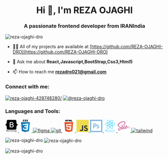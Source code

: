<h1 align="center">Hi 👋, I'm REZA OJAGHI</h1>
<h3 align="center">A passionate frontend developer from IRANIndia</h3>

<p align="left"> <img src="https://github-profile-trophy.vercel.app/?username=ryo-ma&margin-h=15" alt="reza-ojaghi-dro" /> </p>


- 👨‍💻 All of my projects are available at [https://github.com/REZA-OJAGHI-DRO](https://github.com/REZA-OJAGHI-DRO)

- 💬 Ask me about **React,Javascript,BootStrap,Css3,Html5**

- 📫 How to reach me **rezadro021@gmail.com**

<h3 align="left">Connect with me:</h3>
<p align="left">
<a href="https://linkedin.com/in/reza-ojaghi-428748280/" target="blank"><img align="center" src="https://raw.githubusercontent.com/rahuldkjain/github-profile-readme-generator/master/src/images/icons/Social/linked-in-alt.svg" alt="reza-ojaghi-428748280/" height="30" width="40" /></a>
<a href="https://instagram.com/@reza-ojaghi-dro" target="blank"><img align="center" src="https://raw.githubusercontent.com/rahuldkjain/github-profile-readme-generator/master/src/images/icons/Social/instagram.svg" alt="@reza-ojaghi-dro" height="30" width="40" /></a>
</p>

<h3 align="left">Languages and Tools:</h3>
<p align="left"> <a href="https://getbootstrap.com" target="_blank" rel="noreferrer"> <img src="https://raw.githubusercontent.com/devicons/devicon/master/icons/bootstrap/bootstrap-plain-wordmark.svg" alt="bootstrap" width="40" height="40"/> </a> <a href="https://www.w3schools.com/css/" target="_blank" rel="noreferrer"> <img src="https://raw.githubusercontent.com/devicons/devicon/master/icons/css3/css3-original-wordmark.svg" alt="css3" width="40" height="40"/> </a> <a href="https://www.figma.com/" target="_blank" rel="noreferrer"> <img src="https://www.vectorlogo.zone/logos/figma/figma-icon.svg" alt="figma" width="40" height="40"/> </a> <a href="https://git-scm.com/" target="_blank" rel="noreferrer"> <img src="https://www.vectorlogo.zone/logos/git-scm/git-scm-icon.svg" alt="git" width="40" height="40"/> </a> <a href="https://www.w3.org/html/" target="_blank" rel="noreferrer"> <img src="https://raw.githubusercontent.com/devicons/devicon/master/icons/html5/html5-original-wordmark.svg" alt="html5" width="40" height="40"/> </a> <a href="https://developer.mozilla.org/en-US/docs/Web/JavaScript" target="_blank" rel="noreferrer"> <img src="https://raw.githubusercontent.com/devicons/devicon/master/icons/javascript/javascript-original.svg" alt="javascript" width="40" height="40"/> </a> <a href="https://www.photoshop.com/en" target="_blank" rel="noreferrer"> <img src="https://raw.githubusercontent.com/devicons/devicon/master/icons/photoshop/photoshop-line.svg" alt="photoshop" width="40" height="40"/> </a> <a href="https://reactjs.org/" target="_blank" rel="noreferrer"> <img src="https://raw.githubusercontent.com/devicons/devicon/master/icons/react/react-original-wordmark.svg" alt="react" width="40" height="40"/> </a> <a href="https://sass-lang.com" target="_blank" rel="noreferrer"> <img src="https://raw.githubusercontent.com/devicons/devicon/master/icons/sass/sass-original.svg" alt="sass" width="40" height="40"/> </a> <a href="https://tailwindcss.com/" target="_blank" rel="noreferrer"> <img src="https://www.vectorlogo.zone/logos/tailwindcss/tailwindcss-icon.svg" alt="tailwind" width="40" height="40"/> </a> </p>

<p><img align="left" src="https://github-readme-stats.vercel.app/api/top-langs?username=reza-ojaghi-dro&show_icons=true&locale=en&layout=compact" alt="reza-ojaghi-dro" /></p>

<p>&nbsp;<img align="center" src="https://github-readme-stats.vercel.app/api?username=reza-ojaghi-dro&show_icons=true&locale=en" alt="reza-ojaghi-dro" /></p>

<p><img align="center" src="https://github-readme-streak-stats.herokuapp.com/?user=reza-ojaghi-dro&" alt="reza-ojaghi-dro" /></p>
